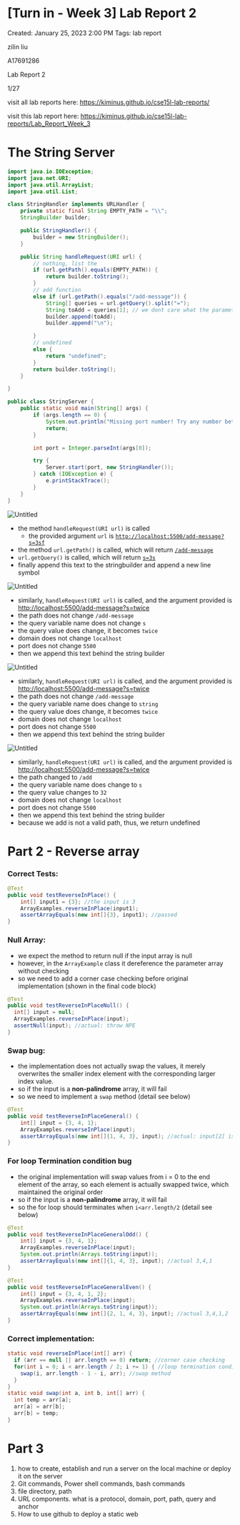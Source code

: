 # [Turn in - Week 3] Lab Report 2

Created: January 25, 2023 2:00 PM
Tags: lab report

zilin liu

A17691286

Lab Report 2

1/27

visit all lab reports here:
https://kiminus.github.io/cse15l-lab-reports/ 

visit this lab report here: 
https://kiminus.github.io/cse15l-lab-reports/Lab_Report_Week_3

# The String Server

```java
import java.io.IOException;
import java.net.URI;
import java.util.ArrayList;
import java.util.List;

class StringHandler implements URLHandler {
    private static final String EMPTY_PATH = "\\";
    StringBuilder builder;

    public StringHandler() {
        builder = new StringBuilder();
    }

    public String handleRequest(URI url) {
        // nothing, list the
        if (url.getPath().equals(EMPTY_PATH)) {
            return builder.toString();
        }
        // add function
        else if (url.getPath().equals("/add-message")) {
            String[] queries = url.getQuery().split("=");
            String toAdd = queries[1]; // we dont care what the parameter variable name is
            builder.append(toAdd);
            builder.append("\n");

        }
        // undefined
        else {
            return "undefined";
        }
        return builder.toString();
    }

}

public class StringServer {
    public static void main(String[] args) {
        if (args.length == 0) {
            System.out.println("Missing port number! Try any number between 1024 to 49151");
            return;
        }

        int port = Integer.parseInt(args[0]);

        try {
            Server.start(port, new StringHandler());
        } catch (IOException e) {
            e.printStackTrace();
        }
    }
}
```

![Untitled](%5BTurn%20in%20-%20Week%203%5D%20Lab%20Report%202%209d5e4ba0797d472db80553ea965348bb/Untitled.png)

- the method `handleRequest(URI url)` is called
    - the provided argument `url` is [`http://localhost:5500/add-message?s=3sf`](http://localhost:5500/add-message?s=3sf)
- the method `url.getPath()` is called, which will return [`/add-message`](http://localhost:5500/add-message?s=3sf)
- `url.getQuery()` is called, which will return [`s=3s`](http://localhost:5500/add-message?s=3sf)
- finally append this text to the stringbuilder and append a new line symbol

![Untitled](%5BTurn%20in%20-%20Week%203%5D%20Lab%20Report%202%209d5e4ba0797d472db80553ea965348bb/Untitled%201.png)

- similarly, `handleRequest(URI url)` is called, and the argument provided is [http://localhost:5500/add-message?s=twice](http://localhost:5500/add-message?s=twice)
- the path does not change `/add-message`
- the query variable name does not change `s`
- the query value does change, it becomes `twice`
- domain does not change `localhost`
- port does not change `5500`
- then we append this text behind the string builder

![Untitled](%5BTurn%20in%20-%20Week%203%5D%20Lab%20Report%202%209d5e4ba0797d472db80553ea965348bb/Untitled%202.png)

- similarly, `handleRequest(URI url)` is called, and the argument provided is [http://localhost:5500/add-message?s=twice](http://localhost:5500/add-message?string=1321)
- the path does not change `/add-message`
- the query variable name does change to  `string`
- the query value does change, it becomes `twice`
- domain does not change `localhost`
- port does not change `5500`
- then we append this text behind the string builder

![Untitled](%5BTurn%20in%20-%20Week%203%5D%20Lab%20Report%202%209d5e4ba0797d472db80553ea965348bb/Untitled%203.png)

- similarly, `handleRequest(URI url)` is called, and the argument provided is [http://localhost:5500/add-message?s=twice](http://localhost:5500/add?s=32)
- the path changed to `/add`
- the query variable name does change to  `s`
- the query value changes to `32`
- domain does not change `localhost`
- port does not change `5500`
- then we append this text behind the string builder
- because we add is not a valid path, thus, we return undefined

# Part 2 - Reverse array

### Correct Tests:

```java
@Test
public void testReverseInPlace() {
    int[] input1 = {3}; //the input is 3
    ArrayExamples.reverseInPlace(input1);
    assertArrayEquals(new int[]{3}, input1); //passed 
}
```

### Null Array:

- we expect the method to return null if the input array is null
- however, in the `ArrayExample` class it dereference the parameter array without checking
- so we need to add a corner case checking before original implementation (shown in the final code block)

```java
@Test
public void testReverseInPlaceNull() {
  int[] input = null;
  ArrayExamples.reverseInPlace(input);
  assertNull(input); //actual: throw NPE
}
```

### Swap bug:

- the implementation does not actually swap the values, it merely overwrites the smaller index element with the corresponding larger index value.
- so if the input is a ********non-palindrome******** array, it will fail
- so we need to implement a `swap` method  (detail see below)

```java
@Test
public void testReverseInPlaceGeneral() {
    int[] input = {3, 4, 1};
    ArrayExamples.reverseInPlace(input);
    assertArrayEquals(new int[]{1, 4, 3}, input); //actual: input[2] is different
}
```

### For loop Termination condition bug

- the original implementation will swap values from i = 0 to the end element of the array, so each element is actually swapped twice, which maintained the original order
- so if the input is a ********non-palindrome******** array, it will fail
- so the for loop should terminates when `i<arr.length/2` (detail see below)

```java
@Test
public void testReverseInPlaceGeneralOdd() {
    int[] input = {3, 4, 1};
    ArrayExamples.reverseInPlace(input);
    System.out.println(Arrays.toString(input));
    assertArrayEquals(new int[]{1, 4, 3}, input); //actual 3,4,1
}

@Test
public void testReverseInPlaceGeneralEven() {
    int[] input = {3, 4, 1, 2};
    ArrayExamples.reverseInPlace(input);
    System.out.println(Arrays.toString(input));
    assertArrayEquals(new int[]{2, 1, 4, 3}, input); //actual 3,4,1,2
}
```

### Correct implementation:

```java
static void reverseInPlace(int[] arr) {
  if (arr == null || arr.length == 0) return; //corner case checking
  for(int i = 0; i < arr.length / 2; i += 1) { //loop termination condition
    swap(i, arr.length - 1 - i, arr); //swap method
  }
}
static void swap(int a, int b, int[] arr) {
  int temp = arr[a];
  arr[a] = arr[b];
  arr[b] = temp;
}
```

# Part 3

1. how to create, establish and run a server on the local machine or deploy it on the server
2. Git commands, Power shell commands, bash commands
3. file directory, path
4. URL components. what is a protocol, domain, port, path, query and anchor
5. How to use github to deploy a static web
